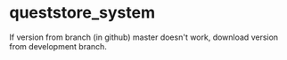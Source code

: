 # queststore_system

If version from branch (in github) master doesn't work, download version from development branch.
